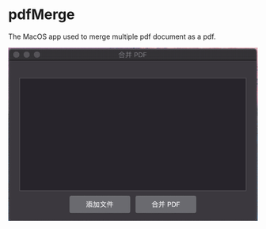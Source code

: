 # pdfMerge
The MacOS app used to merge multiple pdf document as a pdf.


![demo](https://github.com/medisean/pdfMerge/blob/master/demo.gif)

